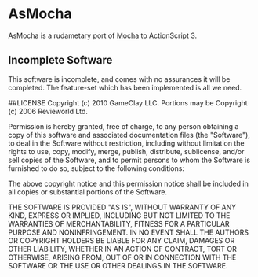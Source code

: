 # AsMocha
AsMocha is a rudametary port of [Mocha](http://mocha.rubyforge.org/) to ActionScript 3.

## Incomplete Software
This software is incomplete, and comes with no assurances it will be completed. The feature-set which has been implemented is all we need.

##LICENSE
Copyright (c) 2010 GameClay LLC.
Portions may be Copyright (c) 2006 Revieworld Ltd.

Permission is hereby granted, free of charge, to any person obtaining a copy of this software and associated documentation files (the "Software"), to deal in the Software without restriction, including without limitation the rights to use, copy, modify, merge, publish, distribute, sublicense, and/or sell copies of the Software, and to permit persons to whom the Software is furnished to do so, subject to the following conditions:

The above copyright notice and this permission notice shall be included in all copies or substantial portions of the Software.

THE SOFTWARE IS PROVIDED "AS IS", WITHOUT WARRANTY OF ANY KIND, EXPRESS OR IMPLIED, INCLUDING BUT NOT LIMITED TO THE WARRANTIES OF MERCHANTABILITY, FITNESS FOR A PARTICULAR PURPOSE AND NONINFRINGEMENT. IN NO EVENT SHALL THE AUTHORS OR COPYRIGHT HOLDERS BE LIABLE FOR ANY CLAIM, DAMAGES OR OTHER LIABILITY, WHETHER IN AN ACTION OF CONTRACT, TORT OR OTHERWISE, ARISING FROM, OUT OF OR IN CONNECTION WITH THE SOFTWARE OR THE USE OR OTHER DEALINGS IN THE SOFTWARE.